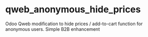 qweb_anonymous_hide_prices
==========================

Odoo Qweb modification to hide prices / add-to-cart function for anonymous users. Simple B2B enhancement
